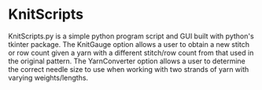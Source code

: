 # KnitScripts
KnitScripts.py is a simple python program script and GUI built with python's tkinter package. The KnitGauge option allows a user to obtain a new stitch or row count given a yarn with a different stitch/row count from that used in the original pattern. The YarnConverter option allows a user to determine the correct needle size to use when working with two strands of yarn with varying weights/lengths.

